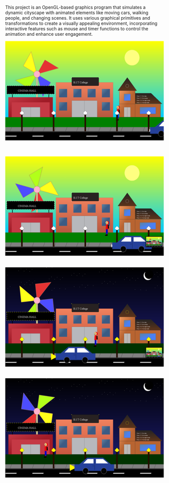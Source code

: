 This project is an OpenGL-based graphics program that simulates a dynamic cityscape with animated elements like moving cars, walking people, and changing scenes. It uses various graphical primitives and transformations to create a visually appealing environment, incorporating interactive features such as mouse and timer functions to control the animation and enhance user engagement.

![Alt text](/screenshots/Screenshot_1.png?raw=true "Image")
</br></br></br>

![Alt text](/screenshots/Screenshot_2.png?raw=true "Image")
</br></br></br>
![Alt text](/screenshots/Screenshot_3.png?raw=true "Image")
</br></br></br>
![Alt text](/screenshots/Screenshot_5.png?raw=true "Image")
